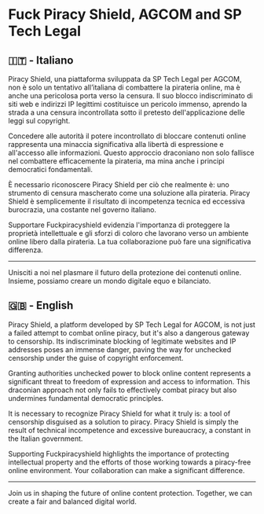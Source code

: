# Fuck Piracy Shield, AGCOM and SP Tech Legal

## 🇮🇹 - Italiano 

Piracy Shield, una piattaforma sviluppata da SP Tech Legal per AGCOM, non è solo un tentativo all’italiana di combattere la pirateria online, ma è anche una pericolosa porta verso la censura. Il suo blocco indiscriminato di siti web e indirizzi IP legittimi costituisce un pericolo immenso, aprendo la strada a una censura incontrollata sotto il pretesto dell'applicazione delle leggi sul copyright.

Concedere alle autorità il potere incontrollato di bloccare contenuti online rappresenta una minaccia significativa alla libertà di espressione e all'accesso alle informazioni. Questo approccio draconiano non solo fallisce nel combattere efficacemente la pirateria, ma mina anche i principi democratici fondamentali.

È necessario riconoscere Piracy Shield per ciò che realmente è: uno strumento di censura mascherato come una soluzione alla pirateria. Piracy Shield è semplicemente il risultato di incompetenza tecnica ed eccessiva burocrazia, una costante nel governo italiano.

Supportare Fuckpiracyshield evidenzia l'importanza di proteggere la proprietà intellettuale e gli sforzi di coloro che lavorano verso un ambiente online libero dalla pirateria. La tua collaborazione può fare una significativa differenza.

---

Unisciti a noi nel plasmare il futuro della protezione dei contenuti online. Insieme, possiamo creare un mondo digitale equo e bilanciato.


## 🇬🇧 - English

Piracy Shield, a platform developed by SP Tech Legal for AGCOM, is not just a failed attempt to combat online piracy, but it's also a dangerous gateway to censorship. Its indiscriminate blocking of legitimate websites and IP addresses poses an immense danger, paving the way for unchecked censorship under the guise of copyright enforcement.

Granting authorities unchecked power to block online content represents a significant threat to freedom of expression and access to information. This draconian approach not only fails to effectively combat piracy but also undermines fundamental democratic principles.

It is necessary to recognize Piracy Shield for what it truly is: a tool of censorship disguised as a solution to piracy. Piracy Shield is simply the result of technical incompetence and excessive bureaucracy, a constant in the Italian government.

Supporting Fuckpiracyshield highlights the importance of protecting intellectual property and the efforts of those working towards a piracy-free online environment.  Your collaboration can make a significant difference.

 ---

 Join us in shaping the future of online content protection.  Together, we can create a fair and balanced digital world.
